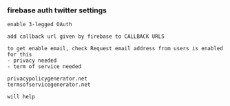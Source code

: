 ###  firebase auth twitter settings





 

```
enable 3-legged OAuth 

add callback url given by firebase to CALLBACK URLS

to get enable email, check Request email address from users is enabled
for this
- privacy needed
- term of service needed

privacypolicygenerator.net
termsofservicegenerator.net

will help
```
